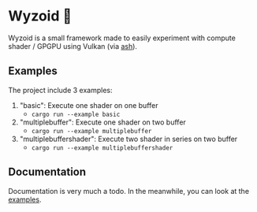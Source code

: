 # Wyzoid 🧶

Wyzoid is a small framework made to easily experiment with compute shader / GPGPU using Vulkan (via [ash](https://crates.io/crates/ash)).

## Examples

The project include 3 examples:

1. "basic": Execute one shader on one buffer
   - `cargo run --example basic`
2. "multiplebuffer": Execute one shader on two buffer
   - `cargo run --example multiplebuffer`
3. "multiplebuffershader": Execute two shader in series on two buffer
   - `cargo run --example multiplebuffershader`

## Documentation

Documentation is very much a todo. In the meanwhile, you can look at the [examples](./examples).
